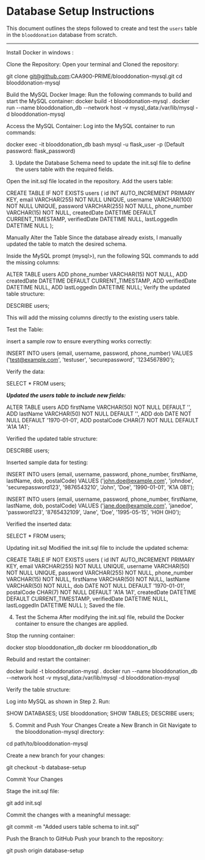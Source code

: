 # Database Setup Instructions

This document outlines the steps followed to create and test the `users` table in the `blooddonation` database from scratch.

---

Install Docker in windows :

Clone the Repository:
Open your terminal and Cloned the repository:

git clone git@github.com:CAA900-PRIME/blooddonation-mysql.git
cd blooddonation-mysql

Build the MySQL Docker Image:
Run the following commands to build and start the MySQL container:
docker build -t blooddonation-mysql .
docker run --name blooddonation_db --network host -v mysql_data:/var/lib/mysql -d blooddonation-mysql


Access the MySQL Container:
Log into the MySQL container to run commands:

docker exec -it blooddonation_db bash
mysql -u flask_user -p
(Default password: flask_password)

3. Update the Database Schema
need to update the init.sql file to define the users table with the required fields.

Open the init.sql file located in the repository.
Add the users table:

CREATE TABLE IF NOT EXISTS users (
    id INT AUTO_INCREMENT PRIMARY KEY,
    email VARCHAR(255) NOT NULL UNIQUE,
    username VARCHAR(100) NOT NULL UNIQUE,
    password VARCHAR(255) NOT NULL,
    phone_number VARCHAR(15) NOT NULL,
    createdDate DATETIME DEFAULT CURRENT_TIMESTAMP,
    verifiedDate DATETIME NULL,
    lastLoggedIn DATETIME NULL
);

Manually Alter the Table
Since the database already exists, I manually updated the table to match the desired schema.

Inside the MySQL prompt (mysql>), run the following SQL commands to add the missing columns:

ALTER TABLE users
    ADD phone_number VARCHAR(15) NOT NULL,
    ADD createdDate DATETIME DEFAULT CURRENT_TIMESTAMP,
    ADD verifiedDate DATETIME NULL,
    ADD lastLoggedIn DATETIME NULL;
Verify the updated table structure:


DESCRIBE users;

This will add the missing columns directly to the existing users table.

Test the Table:

insert a sample row to ensure everything works correctly:

INSERT INTO users (email, username, password, phone_number)
VALUES ('test@example.com', 'testuser', 'securepassword', '1234567890');

Verify the data:

SELECT * FROM users;

***Updated the users table to include new fields:***

ALTER TABLE users
ADD firstName VARCHAR(50) NOT NULL DEFAULT '',
ADD lastName VARCHAR(50) NOT NULL DEFAULT '',
ADD dob DATE NOT NULL DEFAULT '1970-01-01',
ADD postalCode CHAR(7) NOT NULL DEFAULT 'A1A 1A1';

Verified the updated table structure:

DESCRIBE users;

Inserted sample data for testing:

INSERT INTO users (email, username, password, phone_number, firstName, lastName, dob, postalCode)
VALUES ('john.doe@example.com', 'johndoe', 'securepassword123', '9876543210', 'John', 'Doe', '1990-01-01', 'K1A 0B1');

INSERT INTO users (email, username, password, phone_number, firstName, lastName, dob, postalCode)
VALUES ('jane.doe@example.com', 'janedoe', 'password123', '8765432109', 'Jane', 'Doe', '1995-05-15', 'H0H 0H0');

Verified the inserted data:

SELECT * FROM users;

Updating init.sql
Modified the init.sql file to include the updated schema:

CREATE TABLE IF NOT EXISTS users (
    id INT AUTO_INCREMENT PRIMARY KEY,
    email VARCHAR(255) NOT NULL UNIQUE,
    username VARCHAR(50) NOT NULL UNIQUE,
    password VARCHAR(255) NOT NULL,
    phone_number VARCHAR(15) NOT NULL,
    firstName VARCHAR(50) NOT NULL,
    lastName VARCHAR(50) NOT NULL,
    dob DATE NOT NULL DEFAULT '1970-01-01',
    postalCode CHAR(7) NOT NULL DEFAULT 'A1A 1A1',
    createdDate DATETIME DEFAULT CURRENT_TIMESTAMP,
    verifiedDate DATETIME NULL,
    lastLoggedIn DATETIME NULL
);
Saved the file.


4. Test the Schema
After modifying the init.sql file, rebuild the Docker container to ensure the changes are applied.

Stop the running container:

docker stop blooddonation_db
docker rm blooddonation_db

Rebuild and restart the container:

docker build -t blooddonation-mysql .
docker run --name blooddonation_db --network host -v mysql_data:/var/lib/mysql -d blooddonation-mysql

Verify the table structure:

Log into MySQL as shown in Step 2.
Run:

SHOW DATABASES;
USE blooddonation;
SHOW TABLES;
DESCRIBE users;


5. Commit and Push Your Changes
Create a New Branch in Git
Navigate to the blooddonation-mysql directory:

cd path/to/blooddonation-mysql

Create a new branch for your changes:

git checkout -b database-setup

 Commit Your Changes

Stage the init.sql file:

git add init.sql

Commit the changes with a meaningful message:

git commit -m "Added users table schema to init.sql"

 Push the Branch to GitHub
Push your branch to the repository:

git push origin database-setup
